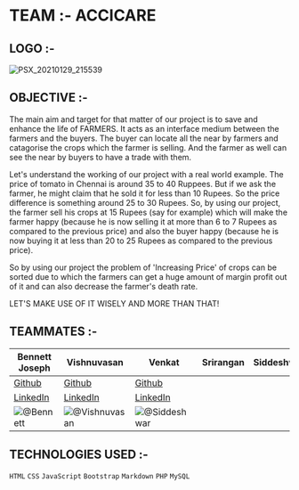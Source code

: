 
# TEAM :- ACCICARE
## LOGO :-

![PSX_20210129_215539](https://user-images.githubusercontent.com/64918181/106348502-b85f7680-62ec-11eb-8ab7-4e671f319d0f.jpg)

## OBJECTIVE :-

The main aim and target for that matter of our project is to save and enhance the life of FARMERS. It acts as an interface medium between the farmers and the buyers. The buyer can locate all the near by farmers and catagorise the crops which the  farmer is selling. And the farmer as well can see the near by buyers to have a trade with them. 
             
 Let's understand the working of our project with a real world example. The price of tomato in Chennai is around 35 to 40 Ruppees. But if we ask the farmer, he might claim that he sold it for less than 10 Rupees. So the price difference is something around 25 to 30 Rupees.  So, by using our project, the farmer sell his crops at 15 Rupees (say for example) which will make the farmer happy (because he is now selling it at more than 6 to 7 Rupees as compared to the previous price) and also the buyer happy (because he is now buying it at less than 20 to 25 Rupees as compared to the previous price). 
             
  So by using our project the problem of 'Increasing Price' of crops can be sorted due to which the farmers can get a huge amount of margin profit out of it and can also decrease the farmer's death rate. 
                
  LET'S MAKE USE OF IT WISELY AND MORE THAN THAT! 


## TEAMMATES :-

| Bennett Joseph | Vishnuvasan | Venkat | Srirangan | Siddeshwar
| --- | --- | --- | --- | --- |
| [Github](https://github.com/Cipher-unhsiV "Vishnu profile") | [Github](https://github.com/Cipher-unhsiV "Vishnu profile") | [Github](https://github.com/Marcus270503/ "Siddeshwar profile") |
| [LinkedIn](https://www.linkedin.com/in/vishnuvasan-srinivasan-0b2012194/ "Vishnu")| [LinkedIn](https://www.linkedin.com/in/vishnuvasan-srinivasan-0b2012194/ "Vishnu")| [LinkedIn](https://www.linkedin.com/in/siddeshwar-v-a-765521238/ "Siddeshwar") |
|![@Bennett](https://avatars.githubusercontent.com/Cipher-unhsiV?s=150&v=1)| ![@Vishnuvasan](https://avatars.githubusercontent.com/Cipher-unhsiV?s=150&v=1) | ![@Siddeshwar](https://avatars.githubusercontent.com/Marcus270503?s=150&v=1) |



## TECHNOLOGIES USED :-

```HTML```  ```CSS```  ```JavaScript```  ```Bootstrap```  ```Markdown``` ```PHP``` ```MySQL```



